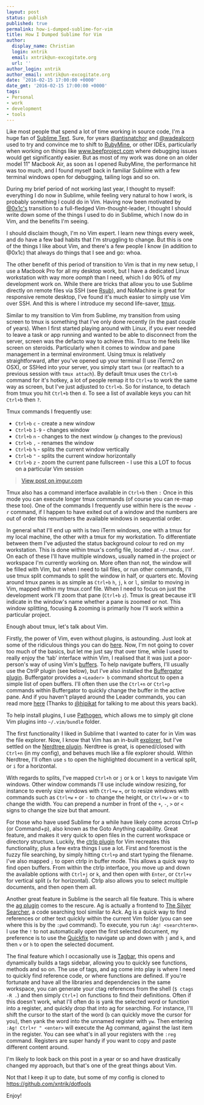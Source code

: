 ```yaml
---
layout: post
status: publish
published: true
permalink: how-i-dumped-sublime-for-vim
title: How I Dumped Sublime for Vim
author:
  display_name: Christian
  login: xntrik
  email: xntrik@un-excogitate.org
  url: ''
author_login: xntrik
author_email: xntrik@un-excogitate.org
date: '2016-02-15 17:00:00 +0000'
date_gmt: '2016-02-15 17:00:00 +0000'
tags:
- Personal
- work
- development
- tools
---
```

<p>Like most people that spend a lot of time working in source code, I'm a huge fan of <a href="https://www.sublimetext.com/">Sublime Text</a>. Sure, for years <a href="https://twitter.com/antisnatchor">@antisnatchor</a> and <a href="https://twitter.com/wadealcorn">@wadealcorn</a> used to try and convince me to shift to <a href="https://www.jetbrains.com/ruby/">RubyMine</a>, or other IDEs, particularly when working on things like <a href="http://www.beefproject.com/">www.beefproject.com</a> where debugging issues would get significantly easier. But as most of my work was done on an older model 11" Macbook Air, as soon as I opened RubyMine, the performance hit was too much, and I found myself back in familiar Sublime with a few terminal windows open for debugging, tailing logs and so on.</p>
<p>During my brief period of not working last year, I thought to myself: everything I do now in Sublime, while feeling very natural to how I work, is probably something I could do in Vim. Having now been motivated by <a href="https://twitter.com/0x1c">@0x1c's</a> transition to a full-fledged Vim-thought-leader, I thought I should write down some of the things I used to do in Sublime, which I now do in Vim, and the benefits I'm seeing.</p>
<p>I should disclaim though, I'm no Vim expert. I learn new things every week, and do have a few bad habits that I'm struggling to change. But this is one of the things I like about Vim, and there's a few people I know (in addition to @0x1c) that always do things that I see and go: whoa.</p>
<p>The other benefit of this period of transition to Vim is that in my new setup, I use a Macbook Pro for all my desktop work, but I have a dedicated Linux workstation with way more <em>oomph</em> than I need, which I do 90% of my development work on. While there are tricks that allow you to use Sublime directly on remote files via SSH (see <a href="https://github.com/henrikpersson/rsub">Rsub</a>), and NoMachine is great for responsive remote desktop, I've found it's much easier to simply use Vim over SSH. And this is where I introduce my second life-saver, <a href="https://tmux.github.io/">tmux</a>.</p>
<p>Similar to my transition to Vim from Sublime, my transition from using screen to tmux is something that I've only done recently (in the past couple of years). When I first started playing around with Linux, if you ever needed to leave a task or app running and wanted to be able to disconnect from the server, screen was the defacto way to achieve this. Tmux to me feels like screen on steroids. Particularly when it comes to window and pane management in a terminal environment. Using tmux is relatively straightforward, after you've opened up your terminal (I use iTerm2 on OSX), or SSHed into your server, you simply start <code>tmux</code> (or reattach to a previous session with <code>tmux attach</code>). By default tmux uses the <code>Ctrl+b</code> command for it's hotkey, a lot of people remap it to <code>Ctrl+a</code> to work the same way as screen, but I've just adjusted to <code>Ctrl+b</code>. So for instance, to detach from tmux you hit <code>Ctrl+b</code> then <code>d</code>. To see a list of available keys you can hit <code>Ctrl+b</code> then <code>?</code>.</p>
<p>Tmux commands I frequently use:
<ul>
<li><code>Ctrl+b</code> <code>c</code> - create a new window</li>
<li><code>Ctrl+b</code> <code>1-9</code> - changes window</li>
<li><code>Ctrl+b</code> <code>n</code> - changes to the next window (<code>p</code> changes to the previous)</li>
<li><code>Ctrl+b</code> <code>,</code> - renames the window</li>
<li><code>Ctrl+b</code> <code>%</code> - splits the current window vertically</li>
<li><code>Ctrl+b</code> <code>"</code> - splits the current window horizontally</li>
<li><code>Ctrl+b</code> <code>z</code> - zoom the current pane fullscreen - I use this a LOT to focus on a particular Vim session</li>
</ul>
</p>
<p><blockquote class="imgur-embed-pub" lang="en" data-id="x57h3sn"><a href="//imgur.com/x57h3sn">View post on imgur.com</a></blockquote><script async src="//s.imgur.com/min/embed.js" charset="utf-8"></script></p>
<p>Tmux also has a command interface available in <code>Ctrl+b</code> then <code>:</code> Once in this mode you can execute longer tmux commands (of course you can re-map these too). One of the commands I frequently use within here is the <code>movew -r</code> command, if I happen to have exited out of a window and the numbers are out of order this renumbers the available windows in sequential order.</p>
<p>In general what I'll end up with is two iTerm windows, one with a tmux for my local machine, the other with a tmux for my workstation. To differentiate between them I've adjusted the status background colour to red on my workstation. This is done within tmux's config file, located at <code>~/.tmux.conf</code>. On each of these I'll have multiple windows, usually named in the project or workspace I'm currently working on. More often than not, the window will be filled with Vim, but when I need to tail files, or run other commands, I'll use tmux split commands to split the window in half, or quarters etc. Moving around tmux panes is as simple as <code>Ctrl+b</code> <code>h</code>, <code>j</code>, <code>k</code> or <code>l</code>, similar to moving in Vim, mapped within my tmux.conf file. When I need to focus on just the development work I'll zoom that pane (<code>Ctrl+b</code> <code>z</code>). Tmux is great because it'll indicate in the window's name whether a pane is zoomed or not. This window splitting, focusing & zooming is primarily how I'll work within a particular project.</p>
<p>Enough about tmux, let's talk about Vim.</p>
<p>Firstly, the power of Vim, even without plugins, is astounding. Just look at some of the ridiculous things you can do <a href="http://www.rayninfo.co.uk/vimtips.html">here</a>. Now, I'm not going to cover too much of the basics, but let me just say that over time, while I used to really enjoy the ‘tab' interface within Vim, I realised that it was just a poor-person's way of using Vim's <a href="http://vim.wikia.com/wiki/Vim_buffer_FAQ">buffers</a>. To help navigate buffers, I'll usually use the CtrlP plugin (see below), but I've also installed the <a href="https://github.com/jeetsukumaran/vim-buffergator">Buffergator plugin</a>. Buffergator provides a <code>&lt;Leader&gt; b</code> command shortcut to open a simple list of open buffers. I'll often then use the <code>Ctrl+n</code> or <code>Ctrl+p</code> commands within Buffergator to quickly change the buffer in the active pane. And if you haven't played around the Leader commands, you can read more <a href="http://usevim.com/2012/07/20/vim101-leader/">here</a> (Thanks to <a href="https://twitter.com/hipikat">@hipikat</a> for talking to me about this years back).</p>
<p>To help install plugins, I use <a href="https://github.com/tpope/vim-pathogen">Pathogen</a>, which allows me to simply git clone Vim plugins into <code>~/.vim/bundle</code> folder.</p>
<p>The first functionality I liked in Sublime that I wanted to cater for in Vim was the file explorer. Now, I know that Vim has an in-built <a href="http://vim.wikia.com/wiki/File_explorer">explorer</a>, but I've settled on the <a href="https://github.com/scrooloose/nerdtree">Nerdtree plugin</a>. Nerdtree is great, is opened/closed with <code>Ctrl+n</code> (in my config), and behaves much like a file explorer should. Within Nerdtree, I'll often use <code>s</code> to open the highlighted document in a vertical split, or <code>i</code> for a horizontal.</p>
<p>With regards to splits, I've mapped <code>Ctrl+h</code> or <code>j</code> or <code>k</code> or <code>l</code> keys to navigate Vim windows. Other window commands I'll use include window resizing, for instance to evenly size windows with <code>Ctrl+w</code> <code>=</code>, or to resize windows with commands such as <code>Ctrl+w</code> <code>+</code> or <code>-</code> to change the height, or <code>Ctrl+w</code> <code>&gt;</code> or <code>&lt;</code> to change the width. You can prepend a number in front of the <code>+</code>, <code>-</code>, <code>&gt;</code> or <code>&lt;</code> signs to change the size but that amount.</p>
<p>For those who have used Sublime for a while have likely come across Ctrl+p (or Command+p), also known as the Goto Anything capability. Great feature, and makes it very quick to open files in the current workspace or directory structure. Luckily, the <a href="https://github.com/ctrlpvim/ctrlp.vim">ctrlp plugin</a> for Vim recreates this functionality, plus a few extra things I use a lot. First and foremost is the fuzzy file searching, by simply hitting <code>Ctrl+p</code> and start typing the filename. I've also mapped <code>;</code> to open ctrlp in buffer mode. This allows a quick way to find open buffers. From within the ctrlp interface, you move up and down the available options with <code>Ctrl+j</code> or <code>k</code>, and then open with <code>Enter</code>, or <code>Ctrl+v</code> for vertical split (<code>x</code> for horizontal). Ctrlp also allows you to select multiple documents, and then open them all.</p>
<p>Another great feature in Sublime is the search all file feature. This is where the <a href="https://github.com/rking/ag.vim">ag plugin</a> comes to the rescure. Ag is actually a frontend to <a href="https://github.com/ggreer/the_silver_searcher">The Silver Searcher</a>, a code searching tool similar to Ack. Ag is a quick way to find references or other text quickly within the current Vim folder (you can see where this is by the <code>:pwd</code> command). To execute, you run <code>:Ag! &lt;searchterm&gt;</code>. I use the <code>!</code> to not automatically open the first selected document, my preference is to use the <a href="http://usevim.com/2012/08/24/vim101-quickfix/">Quickfix</a> to navigate up and down with <code>j</code> and <code>k</code>, and then <code>v</code> or <code>h</code> to open the selected document.</p>
<p>The final feature which I occasionally use is <a href="https://github.com/majutsushi/tagbar">Tagbar</a>, this opens and dynamically builds a tags sidebar, allowing you to quickly see functions, methods and so on. The use of tags, and ag come into play is where I need to quickly find reference code, or where functions are defined. If you're fortunate and have all the libraries and dependencies in the same workspace, you can generate your ctag references from the shell (<code>$ ctags -R .</code>) and then simply <code>Ctrl+]</code> on functions to find their definitions. Often if this doesn't work, what I'll often do is yank the selected word or function into a register, and quickly drop that into ag for searching. For instance, I'll shift the cursor to the start of the word (<code>b</code> can quickly move the cursor for you), then yank the word into the unnamed register with <code>yw</code>. Then entering <code>:Ag! Ctrl+r " &lt;enter&gt;</code> will execute the Ag command, against the last item in the register. You can see what's in all your registers with the <code>:reg</code> command. Registers are super handy if you want to copy and paste different content around.</p>
<p>I'm likely to look back on this post in a year or so and have drastically changed my approach, but that's one of the great things about Vim.</p>
<p>Not that I keep it up to date, but some of my config is cloned to <a href="https://github.com/xntrik/dotfools">https://github.com/xntrik/dotfools</a></p>
<p>Enjoy!</p>
